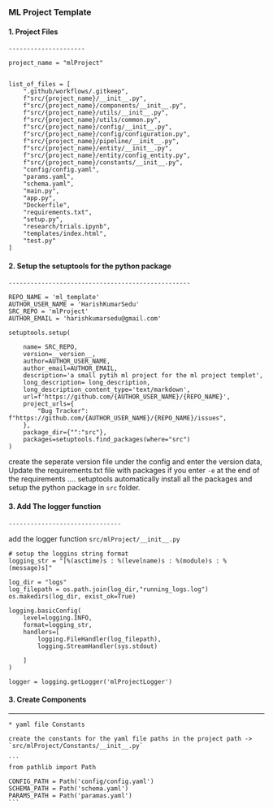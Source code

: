 ### ML Project Template

#### 1. Project Files

`---------------------`

```
project_name = "mlProject"


list_of_files = [
    ".github/workflows/.gitkeep",
    f"src/{project_name}/__init__.py",
    f"src/{project_name}/components/__init__.py",
    f"src/{project_name}/utils/__init__.py",
    f"src/{project_name}/utils/common.py",
    f"src/{project_name}/config/__init__.py",
    f"src/{project_name}/config/configuration.py",
    f"src/{project_name}/pipeline/__init__.py",
    f"src/{project_name}/entity/__init__.py",
    f"src/{project_name}/entity/config_entity.py",
    f"src/{project_name}/constants/__init__.py",
    "config/config.yaml",
    "params.yaml",
    "schema.yaml",
    "main.py",
    "app.py",
    "Dockerfile",
    "requirements.txt",
    "setup.py",
    "research/trials.ipynb",
    "templates/index.html",
    "test.py"
]
```

#### 2. Setup the setuptools for the python package

`--------------------------------------------------`

```
REPO_NAME = 'ml_template'
AUTHOR_USER_NAME = 'HarishKumarSedu'
SRC_REPO = 'mlProject'
AUTHOR_EMAIL = 'harishkumarsedu@gmail.com'

setuptools.setup(

    name= SRC_REPO,
    version=__version__,
    author=AUTHOR_USER_NAME,
    author_email=AUTHOR_EMAIL,
    description='a small pytih ml project for the ml project templet',
    long_description= long_description,
    long_description_content_type='text/markdown',
    url=f'https://github.com/{AUTHOR_USER_NAME}/{REPO_NAME}',
    project_urls={
        "Bug Tracker": f"https://github.com/{AUTHOR_USER_NAME}/{REPO_NAME}/issues",
    },
    package_dir={"":"src"},
    packages=setuptools.find_packages(where="src")
)
```

create the seperate version file under the config and enter the version data,
Update the requirements.txt file with packages if you enter `-e` at the end of the requirements .... setuptools automatically install all the packages and setup the python package in `src` folder. 

#### 3. Add The logger function
`-------------------------------`

add the logger function  `src/mlProject/__init__.py` 

```
# setup the loggins string format 
logging_str = "[%(asctime)s : %(levelname)s : %(module)s : %(message)s]"

log_dir = "logs"
log_filepath = os.path.join(log_dir,"running_logs.log")
os.makedirs(log_dir, exist_ok=True)

logging.basicConfig(
    level=logging.INFO,
    format=logging_str,
    handlers=[
        logging.FileHandler(log_filepath),
        logging.StreamHandler(sys.stdout)

    ]
)

logger = logging.getLogger('mlProjectLogger')
```
#### 3. Create Components 
***

    * yaml file Constants 

    create the constants for the yaml file paths in the project path -> `src/mlProject/Constants/__init__.py`

    ```
    from pathlib import Path

    CONFIG_PATH = Path('config/config.yaml')
    SCHEMA_PATH = Path('schema.yaml')
    PARAMS_PATH = Path('paramas.yaml')
    ```